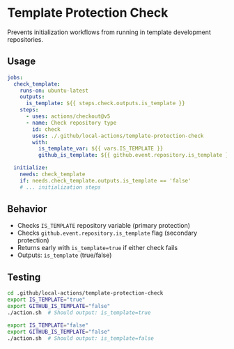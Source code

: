 # Template Protection Check

Prevents initialization workflows from running in template development repositories.

## Usage

```yaml
jobs:
  check_template:
    runs-on: ubuntu-latest
    outputs:
      is_template: ${{ steps.check.outputs.is_template }}
    steps:
      - uses: actions/checkout@v5
      - name: Check repository type
        id: check
        uses: ./.github/local-actions/template-protection-check
        with:
          is_template_var: ${{ vars.IS_TEMPLATE }}
          github_is_template: ${{ github.event.repository.is_template }}

  initialize:
    needs: check_template
    if: needs.check_template.outputs.is_template == 'false'
    # ... initialization steps
```

## Behavior

- Checks `IS_TEMPLATE` repository variable (primary protection)
- Checks `github.event.repository.is_template` flag (secondary protection)
- Returns early with `is_template=true` if either check fails
- Outputs: `is_template` (true/false)

## Testing

```bash
cd .github/local-actions/template-protection-check
export IS_TEMPLATE="true"
export GITHUB_IS_TEMPLATE="false"
./action.sh  # Should output: is_template=true

export IS_TEMPLATE="false"
export GITHUB_IS_TEMPLATE="false"
./action.sh  # Should output: is_template=false
```